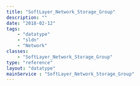```yaml
---
title: "SoftLayer_Network_Storage_Group"
description: ""
date: "2018-02-12"
tags:
    - "datatype"
    - "sldn"
    - "Network"
classes:
    - "SoftLayer_Network_Storage_Group"
type: "reference"
layout: "datatype"
mainService : "SoftLayer_Network_Storage_Group"
---
```

